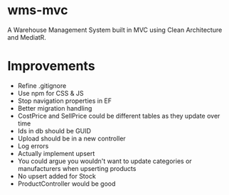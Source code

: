 # wms-mvc
A Warehouse Management System built in MVC using Clean Architecture and MediatR.

# Improvements
- Refine .gitignore
- Use npm for CSS & JS
- Stop navigation properties in EF
- Better migration handling
- CostPrice and SellPrice could be different tables as they update over time
- Ids in db should be GUID
- Upload should be in a new controller
- Log errors
- Actually implement upsert
- You could argue you wouldn't want to update categories or manufacturers when upserting products
- No upsert added for Stock
- ProductController would be good